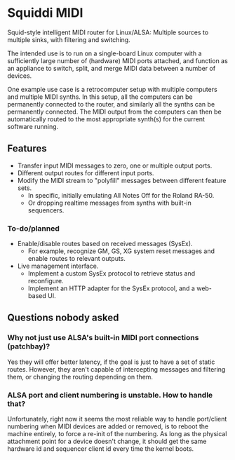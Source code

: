 # Squiddi MIDI

Squid-style intelligent MIDI router for Linux/ALSA:
Multiple sources to multiple sinks, with filtering and switching.

The intended use is to run on a single-board Linux computer with a
sufficiently large number of (hardware) MIDI ports attached, and
function as an appliance to switch, split, and merge MIDI data
between a number of devices.

One example use case is a retrocomputer setup with multiple computers
and multiple MIDI synths. In this setup, all the computers can be
permanently connected to the router, and similarly all the synths
can be permanently connected. The MIDI output from the computers can
then be automatically routed to the most appropriate synth(s) for
the current software running.


## Features
- Transfer input MIDI messages to zero, one or multiple output ports.
- Different output routes for different input ports.
- Modify the MIDI stream to "polyfill" messages between different feature sets.
  - In specific, initially emulating All Notes Off for the Roland RA-50.
  - Or dropping realtime messages from synths with built-in sequencers.

### To-do/planned
- Enable/disable routes based on received messages (SysEx).
  - For example, recognize GM, GS, XG system reset messages and enable routes
    to relevant outputs.
- Live management interface.
  - Implement a custom SysEx protocol to retrieve status and reconfigure.
  - Implement an HTTP adapter for the SysEx protocol, and a web-based UI.


## Questions nobody asked

### Why not just use ALSA's built-in MIDI port connections (patchbay)?

Yes they will offer better latency, if the goal is just to have a set of static routes.
However, they aren't capable of intercepting messages and filtering them,
or changing the routing depending on them.

### ALSA port and client numbering is unstable. How to handle that?

Unfortunately, right now it seems the most reliable way to handle port/client
numbering when MIDI devices are added or removed, is to reboot the machine
entirely, to force a re-init of the numbering.
As long as the physical attachment point for a device doesn't change, it should
get the same hardware id and sequencer client id every time the kernel boots.
